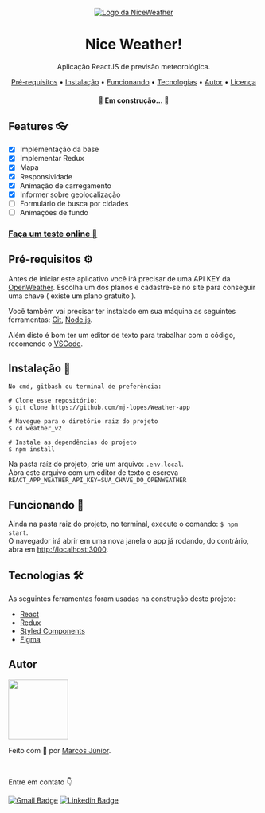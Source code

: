 <p align='center'>
  
<a href='https://nice-weather.vercel.app' > 
<img src='https://user-images.githubusercontent.com/56007721/140596300-9b6375a7-fc98-42c5-9a2c-01300e8e1cd9.png' alt='Logo da NiceWeather'> 
</a>
  
</p>
<div align='center'>
  <h1> Nice Weather! </h1>
  <p> Aplicação ReactJS de previsão meteorológica.</p>
</div>

<p align="center">
 <a href="#requisitos">Pré-requisitos</a> •
 <a href="#instalacao">Instalação</a> •
 <a href="#funcionando">Funcionando</a> •
 <a href="#tecnologias">Tecnologias</a> •   
 <a href="#autor">Autor</a> •
 <a href="#licenc-a">Licença</a> 
</p>

<h4 align="center"> 
	🚧  Em construção...  🚧
</h4>

<h2> Features 👓</h2>

- [x] Implementação da base
- [x] Implementar Redux
- [x] Mapa
- [x] Responsividade
- [x] Animação de carregamento
- [x] Informer sobre geolocalização
- [ ] Formulário de busca por cidades
- [ ] Animações de fundo

<a href='https://nice-weather.vercel.app'> <h3> Faça um teste online 🔅</h3> </a>

<h2 id='requisitos'> Pré-requisitos ⚙</h2>

Antes de iniciar este aplicativo você irá precisar de uma API KEY da [OpenWeather](https://openweathermap.org/api/). Escolha um dos planos e cadastre-se no site para conseguir uma chave ( existe um plano gratuito ).

Você também vai precisar ter instalado em sua máquina as seguintes ferramentas:
[Git](https://git-scm.com), [Node.js](https://nodejs.org/en/).

Além disto é bom ter um editor de texto para trabalhar com o código, recomendo o [VSCode](https://code.visualstudio.com/).

<h2 id='instalacao'> Instalação 🔧</h2>

``` 
No cmd, gitbash ou terminal de preferência: 

# Clone esse repositório:
$ git clone https://github.com/mj-lopes/Weather-app 

# Navegue para o diretório raiz do projeto
$ cd weather_v2

# Instale as dependências do projeto
$ npm install
```

Na pasta raíz do projeto, crie um arquivo: ```.env.local```.<br/>Abra este arquivo com um editor de texto e escreva ```REACT_APP_WEATHER_API_KEY=SUA_CHAVE_DO_OPENWEATHER```

<h2 id='funcionando'> Funcionando 💨 </h2>

Ainda na pasta raiz do projeto, no terminal, execute o comando: ``` $ npm start ```.<br/>
O navegador irá abrir em uma nova janela o app já rodando, do contrário, abra em [http://localhost:3000](http://localhost:3000).

<h2 id='tecnologias'> Tecnologias 🛠 </h2>

As seguintes ferramentas foram usadas na construção deste projeto:

- [React](https://pt-br.reactjs.org/)
- [Redux](https://react-redux.js.org/)
- [Styled Components](https://styled-components.com/)
- [Figma](https://www.figma.com/ui-design-tool/)

<h2 id='autor'> Autor </h2>

<img src='https://user-images.githubusercontent.com/56007721/140599522-58255910-aa8e-4045-9cf9-2f061d6dd472.png' style="width: 120px;">
<p>Feito com 🧡 por <a href='https://github.com/mj-lopes'>Marcos Júnior</a>. </p><br/>
<p>Entre em contato 👇

[![Gmail Badge](https://img.shields.io/badge/-mlrj.junior%40gmail.com-c14438?style=flat-square&logo=Gmail&logoColor=white&link=mailto:mlrj.junior@gmail.com)](mailto:mlrj.junior@gmail.com)
[![Linkedin Badge](https://img.shields.io/badge/-Marcos_Junior-blue?style=flat-square&logo=Linkedin&logoColor=white&link=https://www.linkedin.com/in/mlrjunior/)](https://www.linkedin.com/in/mlrjunior/) 
</p>

